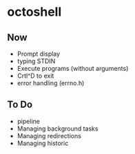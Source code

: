 # octoshell

## Now

* Prompt display 
* typing STDIN 
* Execute programs (without arguments) 
* Crtl^D to exit  
* error handling (errno.h)

## To Do 

* pipeline 
* Managing background tasks
* Managing redirections
* Managing historic 

